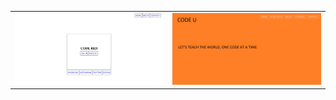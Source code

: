 <table>
  <tr>
    <td><img src = "site1.png"></td>
    <td><img src = "site2.png"></td>
  </tr>
</table>

